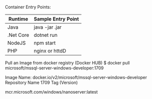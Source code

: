 Container Entry Points:


Runtime |  Sample Entry Point
--------|--------------------
Java      |  java -jar <AppName>.jar
.Net Core |  dotnet run 
NodeJS    | npm start
PHP       | nginx or httdD

Pull an Image from docker registry (Docker HUB)
$ docker pull microsoft/mssql-server-windows-developer:1709 

Image Name:
docker.io/v2/microsoft/mssql-server-windows-developer    Repository Name
1709                                        Tag (Version)    



mcr.microsoft.com/windows/nanoserver:latest




